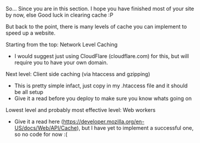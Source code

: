 So... Since you are in this section. I hope you have finished most of your site by now, else Good luck in clearing cache :P

But back to the point, there is many levels of cache you can implement to speed up a website.

Starting from the top: Network Level Caching

- I would suggest just using CloudFlare (cloudflare.com) for this, but will require you to have your own domain.

Next level: Client side caching (via htaccess and gzipping)

- This is pretty simple infact, just copy in my .htaccess file and it should be all setup
- Give it a read before you deploy to make sure you know whats going on

Lowest level and probably most effective level: Web workers

- Give it a read here (https://developer.mozilla.org/en-US/docs/Web/API/Cache), but I have yet to implement a successful one, so no code for now :(